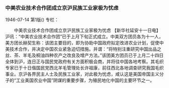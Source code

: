 ### 中美农业技术合作团成立京沪民族工业家极为忧虑

1946-07-14
第1版()
专栏：

　　中美农业技术合作团成立京沪民族工业家极为忧虑
    【新华社延安十一日电】沪讯：“中美农业技术合作团”已于上月下旬正式成立。中美双方团员各为十一人，美方团长赫契生称：该团主要目的，即为协助中国政府拟定改进农业计划，促使中美技术合作，并决定中国农业紧急迫切措施。并谓：“将特别注重研究中国出品之丝、茶、羊毛及桐油四种农产之改良及增产方法。”该团美方团员已于上月二十四日全体到沪，连日正与国民党政府有关方面积极会商，并将往中国各地考察。其毛织专家已于十日偕国民党西北羊毛管理处长许祖康，前往西北各地调查研究我国毛织事业。京沪各界民主人士及民族工业家，对此极为忧虑，咸认这是美国帝国主义分子的“工业美国农业中国”阴谋的重要步骤，为殖民地化中国的主要环节之一。
